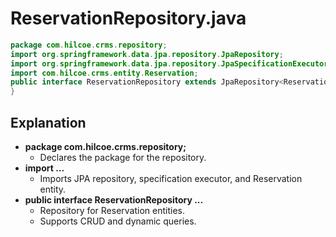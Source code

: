 # ReservationRepository.java

```java
package com.hilcoe.crms.repository;
import org.springframework.data.jpa.repository.JpaRepository;
import org.springframework.data.jpa.repository.JpaSpecificationExecutor;
import com.hilcoe.crms.entity.Reservation;
public interface ReservationRepository extends JpaRepository<Reservation, Long>, JpaSpecificationExecutor<Reservation> {
}
```

## Explanation

- **package com.hilcoe.crms.repository;**
  - Declares the package for the repository.
- **import ...**
  - Imports JPA repository, specification executor, and Reservation entity.
- **public interface ReservationRepository ...**
  - Repository for Reservation entities.
  - Supports CRUD and dynamic queries.
